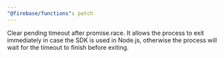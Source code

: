 ```yaml
---
"@firebase/functions": patch
---
```


Clear pending timeout after promise.race. It allows the process to exit immediately in case the SDK is used in Node.js, otherwise the process will wait for the timeout to finish before exiting. 
